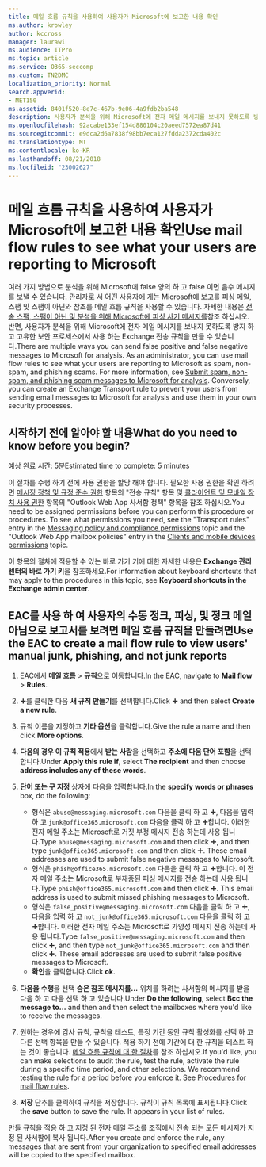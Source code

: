 ```yaml
---
title: 메일 흐름 규칙을 사용하여 사용자가 Microsoft에 보고한 내용 확인
ms.author: krowley
author: kccross
manager: laurawi
ms.audience: ITPro
ms.topic: article
ms.service: O365-seccomp
ms.custom: TN2DMC
localization_priority: Normal
search.appverid:
- MET150
ms.assetid: 8401f520-8e7c-467b-9e06-4a9fdb2ba548
description: 사용자가 분석을 위해 Microsoft에 전자 메일 메시지를 보내지 못하도록 방지 하 고 고유한 보안 프로세스에서 사용 하는 Exchange 전송 규칙을 만들 수 있습니다.
ms.openlocfilehash: 92acabe133ef154d880104c20aeed7572ea87d41
ms.sourcegitcommit: e9dca2d6a7838f98bb7eca127fdda2372cda402c
ms.translationtype: MT
ms.contentlocale: ko-KR
ms.lasthandoff: 08/21/2018
ms.locfileid: "23002627"
---
```

# <a name="use-mail-flow-rules-to-see-what-your-users-are-reporting-to-microsoft"></a><span data-ttu-id="dead2-103">메일 흐름 규칙을 사용하여 사용자가 Microsoft에 보고한 내용 확인</span><span class="sxs-lookup"><span data-stu-id="dead2-103">Use mail flow rules to see what your users are reporting to Microsoft</span></span>

<span data-ttu-id="dead2-p101">여러 가지 방법으로 분석을 위해 Microsoft에 false 양의 하 고 false 이면 음수 메시지를 보낼 수 있습니다. 관리자로 서 어떤 사용자에 게는 Microsoft에 보고를 피싱 메일, 스팸 및 스팸이 아닌와 참조를 메일 흐름 규칙을 사용할 수 있습니다. 자세한 내용은 [전송 스팸, 스팸이 아닌 및 분석을 위해 Microsoft에 피싱 사기 메시지를](submit-spam-non-spam-and-phishing-scam-messages-to-microsoft-for-analysis.md)참조 하십시오. 반면, 사용자가 분석을 위해 Microsoft에 전자 메일 메시지를 보내지 못하도록 방지 하 고 고유한 보안 프로세스에서 사용 하는 Exchange 전송 규칙을 만들 수 있습니다.</span><span class="sxs-lookup"><span data-stu-id="dead2-p101">There are multiple ways you can send false positive and false negative messages to Microsoft for analysis. As an administrator, you can use mail flow rules to see what your users are reporting to Microsoft as spam, non-spam, and phishing scams. For more information, see [Submit spam, non-spam, and phishing scam messages to Microsoft for analysis](submit-spam-non-spam-and-phishing-scam-messages-to-microsoft-for-analysis.md). Conversely, you can create an Exchange Transport rule to prevent your users from sending email messages to Microsoft for analysis and use them in your own security processes.</span></span>
  
## <a name="what-do-you-need-to-know-before-you-begin"></a><span data-ttu-id="dead2-108">시작하기 전에 알아야 할 내용</span><span class="sxs-lookup"><span data-stu-id="dead2-108">What do you need to know before you begin?</span></span>

<span data-ttu-id="dead2-109">예상 완료 시간: 5분</span><span class="sxs-lookup"><span data-stu-id="dead2-109">Estimated time to complete: 5 minutes</span></span>
  
<span data-ttu-id="dead2-p102">이 절차를 수행 하기 전에 사용 권한을 할당 해야 합니다. 필요한 사용 권한을 확인 하려면 [메시징 정책 및 규정 준수 권한](http://technet.microsoft.com/library/ec4d3b9f-b85a-4cb9-95f5-6fc149c3899b.aspx) 항목의 "전송 규칙" 항목 및 [클라이언트 및 모바일 장치 사용 권한](http://technet.microsoft.com/library/57eca42a-5a7f-4c65-89f0-7a84f2dbea19.aspx) 항목의 "Outlook Web App 사서함 정책" 항목을 참조 하십시오.</span><span class="sxs-lookup"><span data-stu-id="dead2-p102">You need to be assigned permissions before you can perform this procedure or procedures. To see what permissions you need, see the "Transport rules" entry in the [Messaging policy and compliance permissions](http://technet.microsoft.com/library/ec4d3b9f-b85a-4cb9-95f5-6fc149c3899b.aspx) topic and the "Outlook Web App mailbox policies" entry in the [Clients and mobile devices permissions](http://technet.microsoft.com/library/57eca42a-5a7f-4c65-89f0-7a84f2dbea19.aspx) topic.</span></span> 
  
<span data-ttu-id="dead2-112">이 항목의 절차에 적용할 수 있는 바로 가기 키에 대한 자세한 내용은 **Exchange 관리 센터의 바로 가기 키**을 참조하세요.</span><span class="sxs-lookup"><span data-stu-id="dead2-112">For information about keyboard shortcuts that may apply to the procedures in this topic, see **Keyboard shortcuts in the Exchange admin center**.</span></span>
  
## <a name="use-the-eac-to-create-a-mail-flow-rule-to-view-users-manual-junk-phishing-and-not-junk-reports"></a><span data-ttu-id="dead2-113">EAC를 사용 하 여 사용자의 수동 정크, 피싱, 및 정크 메일 아님으로 보고서를 보려면 메일 흐름 규칙을 만들려면</span><span class="sxs-lookup"><span data-stu-id="dead2-113">Use the EAC to create a mail flow rule to view users' manual junk, phishing, and not junk reports</span></span>

1. <span data-ttu-id="dead2-114">EAC에서 **메일 흐름** \> **규칙**으로 이동합니다.</span><span class="sxs-lookup"><span data-stu-id="dead2-114">In the EAC, navigate to **Mail flow** \> **Rules**.</span></span>
    
2. <span data-ttu-id="dead2-115">![아이콘 추가](media/ITPro-EAC-AddIcon.gif)를 클릭한 다음 **새 규칙 만들기**를 선택합니다.</span><span class="sxs-lookup"><span data-stu-id="dead2-115">Click ![Add Icon](media/ITPro-EAC-AddIcon.gif) and then select **Create a new rule**.</span></span>
    
3. <span data-ttu-id="dead2-116">규칙 이름을 지정하고 **기타 옵션**을 클릭합니다.</span><span class="sxs-lookup"><span data-stu-id="dead2-116">Give the rule a name and then click **More options**.</span></span>
    
4. <span data-ttu-id="dead2-117">**다음의 경우 이 규칙 적용**에서 **받는 사람**을 선택하고 **주소에 다음 단어 포함**을 선택합니다.</span><span class="sxs-lookup"><span data-stu-id="dead2-117">Under **Apply this rule if**, select **The recipient** and then choose **address includes any of these words**.</span></span>
    
5. <span data-ttu-id="dead2-118">**단어 또는 구 지정** 상자에 다음을 입력합니다.</span><span class="sxs-lookup"><span data-stu-id="dead2-118">In the **specify words or phrases** box, do the following:</span></span> 
    - <span data-ttu-id="dead2-p103">형식은 `abuse@messaging.microsoft.com` 다음을 클릭 하 고 ![아이콘 추가](media/ITPro-EAC-AddIcon.gif), 다음을 입력 하 고 `junk@office365.microsoft.com` 다음을 클릭 하 고 ![아이콘 추가](media/ITPro-EAC-AddIcon.gif)합니다. 이러한 전자 메일 주소는 Microsoft로 거짓 부정 메시지 전송 하는데 사용 됩니다.</span><span class="sxs-lookup"><span data-stu-id="dead2-p103">Type `abuse@messaging.microsoft.com` and then click ![Add Icon](media/ITPro-EAC-AddIcon.gif), and then type `junk@office365.microsoft.com` and then click ![Add Icon](media/ITPro-EAC-AddIcon.gif). These email addresses are used to submit false negative messages to Microsoft.</span></span>
    - <span data-ttu-id="dead2-p104">형식은 `phish@office365.microsoft.com` 다음을 클릭 하 고 ![아이콘 추가](media/ITPro-EAC-AddIcon.gif)합니다. 이 전자 메일 주소는 Microsoft로 부재중된 피싱 메시지를 전송 하는데 사용 됩니다.</span><span class="sxs-lookup"><span data-stu-id="dead2-p104">Type `phish@office365.microsoft.com` and then click ![Add Icon](media/ITPro-EAC-AddIcon.gif). This email address is used to submit missed phishing messages to Microsoft.</span></span>
    - <span data-ttu-id="dead2-p105">형식은 `false_positive@messaging.microsoft.com` 다음을 클릭 하 고 ![아이콘 추가](media/ITPro-EAC-AddIcon.gif), 다음을 입력 하 고 `not_junk@office365.microsoft.com` 다음을 클릭 하 고 ![아이콘 추가](media/ITPro-EAC-AddIcon.gif)합니다. 이러한 전자 메일 주소는 Microsoft로 가양성 메시지 전송 하는데 사용 됩니다.</span><span class="sxs-lookup"><span data-stu-id="dead2-p105">Type `false_positive@messaging.microsoft.com` and then click ![Add Icon](media/ITPro-EAC-AddIcon.gif), and then type `not_junk@office365.microsoft.com` and then click ![Add Icon](media/ITPro-EAC-AddIcon.gif). These email addresses are used to submit false positive messages to Microsoft.</span></span>
    - <span data-ttu-id="dead2-125">**확인**을 클릭합니다.</span><span class="sxs-lookup"><span data-stu-id="dead2-125">Click **ok**.</span></span>
    
6. <span data-ttu-id="dead2-126">**다음을 수행**을 선택 **숨은 참조 메시지를...** 위치를 하려는 사서함의 메시지를 받을 다음 하 고 다음 선택 하 고 있습니다.</span><span class="sxs-lookup"><span data-stu-id="dead2-126">Under **Do the following**, select **Bcc the message to...** and then and then select the mailboxes where you'd like to receive the messages.</span></span> 
    
7. <span data-ttu-id="dead2-p106">원하는 경우에 감사 규칙, 규칙을 테스트, 특정 기간 동안 규칙 활성화를 선택 하 고 다른 선택 항목을 만들 수 있습니다. 적용 하기 전에 기간에 대 한 규칙을 테스트 하는 것이 좋습니다. [메일 흐름 규칙에 대 한 절차](https://docs.microsoft.com/Exchange/policy-and-compliance/mail-flow-rules/mail-flow-rule-procedures)를 참조 하십시오.</span><span class="sxs-lookup"><span data-stu-id="dead2-p106">If you'd like, you can make selections to audit the rule, test the rule, activate the rule during a specific time period, and other selections. We recommend testing the rule for a period before you enforce it. See [Procedures for mail flow rules](https://docs.microsoft.com/Exchange/policy-and-compliance/mail-flow-rules/mail-flow-rule-procedures).</span></span> 
    
8. <span data-ttu-id="dead2-p107">**저장** 단추를 클릭하여 규칙을 저장합니다. 규칙이 규칙 목록에 표시됩니다.</span><span class="sxs-lookup"><span data-stu-id="dead2-p107">Click the **save** button to save the rule. It appears in your list of rules.</span></span> 
    
<span data-ttu-id="dead2-132">만들 규칙을 적용 하 고 지정 된 전자 메일 주소를 조직에서 전송 되는 모든 메시지가 지정 된 사서함에 복사 됩니다.</span><span class="sxs-lookup"><span data-stu-id="dead2-132">After you create and enforce the rule, any messages that are sent from your organization to specified email addresses will be copied to the specified mailbox.</span></span>
  

